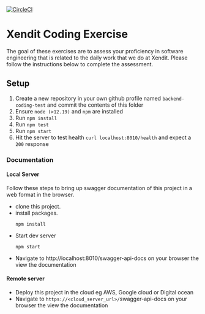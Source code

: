 [![CircleCI](https://circleci.com/gh/kenware/backend-coding-test/tree/master.svg?style=svg)](https://circleci.com/gh/kenware/backend-coding-test/tree/master)
# Xendit Coding Exercise

The goal of these exercises are to assess your proficiency in software engineering that is related to the daily work that we do at Xendit. Please follow the instructions below to complete the assessment.

## Setup

1. Create a new repository in your own github profile named `backend-coding-test` and commit the contents of this folder
2. Ensure `node (>12.19)` and `npm` are installed
3. Run `npm install`
4. Run `npm test`
5. Run `npm start`
6. Hit the server to test health `curl localhost:8010/health` and expect a `200` response 
### Documentation
#### Local Server
Follow these steps to bring up swagger documentation of this project in a web format in the browser.
*  clone this project.
* install packages.
  ```
  npm install
  ```
* Start dev server
  ```
  npm start
  ```
* Navigate to http://localhost:8010/swagger-api-docs on your browser the view the documentation

#### Remote server
* Deploy this project in the cloud eg AWS, Google cloud or Digital ocean
* Navigate to `https://<cloud_server_url>/`swagger-api-docs on your browser the view the documentation